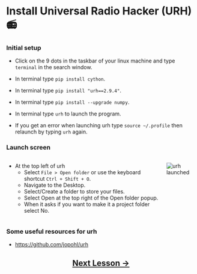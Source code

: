 <!-- pandoc-only % SDR: Modulation -->

<!--
Note regarding what goes in the quad chart:

Action: Discuss Modulation in the context of Software Defined Radios.
Standard: Students will be able to explain modulation.


Evaluation: Check on Learning
-->

<!-- pandoc-only ### Purpose -->

<!-- pandoc-only The purpose of this lesson is to practice modulating and demodulating signals using a Software Defined Radio (SDR). -->

<!-- pandoc-only ### Outcome -->

<!-- pandoc-only Students will be able to explain modulation. -->

<!-- pandoc-only ### Learning Step Activities -->

<!-- pandoc-only - LSA 1: Install Universal Radio Hacker (URH) -->
<!-- pandoc-only - LSA 2: Demonstrate Modulation using URH -->
<!-- pandoc-only - LSA 3: Generate a signal using URH -->
<!-- pandoc-only - LSA 4: Interpret a signal using URH -->
<!-- pandoc-only - LSA 5: Interpret a noisy signal using URH -->
<!-- pandoc-only - LSA 6: Cropping a noisy signal using URH -->
<!-- pandoc-only - LSA 7: Interpret multiple noisy signals using URH -->
<!-- pandoc-only - LSA 8: Record a signal using URH -->

# <!-- pandoc-only LSA 1: --> Install Universal Radio Hacker (URH) 📻

### Initial setup   

- Click on the 9 dots in the taskbar of your linux machine and type `terminal` in the search window.

- In terminal type `pip install cython`. 
  
- In terminal type `pip install "urh==2.9.4"`.
<!-- ensure pyqt5 version 5.14.1 is installed. The newest version is failing on the build wheel -->

- In terminal type `pip install --upgrade numpy`.

- In terminal type `urh` to launch the program.

- If you get an error when launching urh type `source ~/.profile` then relaunch by typing `urh` again.

### Launch screen

<div class="columns">
<div class="column">

- At the top left of urh 
    - Select `File > Open folder` or use the keyboard shortcut `Ctrl + Shift + O`.
    - Navigate to the Desktop.
    - Select/Create a folder to store your files.
    - Select Open at the top right of the Open folder popup.
    - When it asks if you want to make it a project folder select No.

</div>
<div class="column">

![urh launched](https://github.com/python-can-define-radio/sdr-course/blob/main/classroom_activities/Ch03_Analyzing_Signals_URH/Images/urh_screenshot.png?raw=true)  

</div>
</div>

### Some useful resources for urh <!-- pandoc-exclude-line --> 

- https://github.com/jopohl/urh  <!-- pandoc-exclude-line --> 

## <p align="center">[Next Lesson &rarr;](https://github.com/python-can-define-radio/sdr-course/blob/main/classroom_activities/Ch03_Analyzing_Signals_URH/020_Modulation.md)</p> <!-- pandoc-exclude-line --> 
